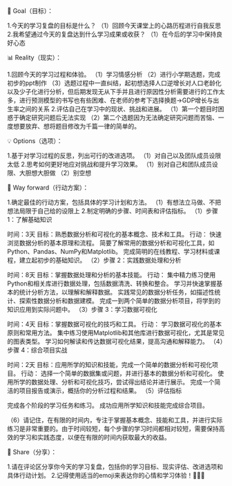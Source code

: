 🎯 Goal（目标）：

1.今天的学习复盘的目标是什么？
（1）回顾今天课堂上的心路历程进行自我反思
2.我希望通过今天的复盘达到什么学习成果或收获？
（1）在今后的学习中保持良好心态 

📊 Reality（现实）：

1.回顾今天的学习过程和体验。
（1）学习情感分析
（2）进行小学期选题，完成初步的ppt制作
（3）选题过程中一直纠结，起初想选择人口逆增长对人口老龄化以及少子化进行分析，但后期发现无从下手并且进行原因性分析需要进行的工作太多，进行预测模型的书写也有些困难、在老师的参考下选择换题->GDP增长与出生率之间的关系
2.评估自己在学习中的现状、挑战和进展。
（1）第一个题目时困惑于确定研究问题后无法实现
（2）第二个选题因为无法确定研究问题而苦恼、一度想要放弃、想将题目修改为千篇一律的简单的。

💡 Options（选项）：

1.基于对学习过程的反思，列出可行的改进选项。
（1）对自己以及团队成员设限太低
2.思考如何更好地应对挑战和提升学习效果。
（1）别对自己和团队成员设限、大胆想大胆做
（2）别空想

📝 Way forward（行动方案）：

1.确定最佳的行动方案，包括具体的学习计划和方法。
（1）有想法立马做、不把想法局限于自己给的设限上
2.制定明确的步骤、时间表和评估指标。
（1）步骤 1：了解基础知识

时间：3天
目标：熟悉数据分析和可视化的基本概念、技术和工具。
行动：
快速浏览数据分析的基本原理和流程。
简要了解常用的数据分析和可视化工具，如Python、Pandas、NumPy和Matplotlib。
完成简明的在线教程、学习材料或课程，建立起初步的基础知识。
（2）步骤 2：实践数据处理和分析

时间：8天
目标：掌握数据处理和分析的基本技能。
行动：
集中精力练习使用Python和相关库进行数据处理，包括数据清洗、转换和整合。
学习并快速掌握基本的统计分析方法，以理解和解释数据。
实践常见的数据分析任务，如描述性统计、探索性数据分析和数据建模。
完成一到两个简单的数据分析项目，将学到的知识应用到实际问题中。
（3）步骤 3：学习数据可视化

时间：4天
目标：掌握数据可视化的技巧和工具。
行动：
学习数据可视化的基本原则和常用方法。
集中练习使用Matplotlib和其他库进行数据可视化，尤其是常见的图表类型。
学习如何解读和传达数据可视化结果，提高沟通和解释能力。
（4）步骤 4：综合项目实战

时间：2天
目标：应用所学的知识和技能，完成一个简单的数据分析和可视化项目。
行动：
选择一个简单的数据集或问题，并进行基本的数据分析和可视化。
使用所学的数据处理、分析和可视化技巧，尝试得出结论并进行展示。
完成一个简洁的项目报告或演示，概括你的分析过程和结果。
（5）评估指标

完成各个阶段的学习任务和练习。
成功应用所学知识和技能完成综合项目。

（6）请记住，在有限的时间内，专注于掌握基本概念、技能和工具，并进行实际练习是非常重要的。由于时间较短，每个步骤的学习时间都相对较短，需要保持高效的学习和实践态度，以便在有限的时间内获取最大的收益。

💬 Share（分享）：

1.请在评论区分享你今天的学习复盘，包括你的学习目标、现实评估、改进选项和具体行动计划。
2.记得使用适当的emoji来表达你的心情和学习体验！💪🎉💡